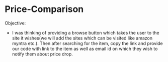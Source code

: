 # Price-Comparison

Objective:
- I was thinking of providing a browse button which takes the user to the site it wishes(we will add the sites which 
can be visited like amazon myntra etc.). Then after searching for the item, copy the link and provide our code with link
to the item as well as email id on which they wish to notify them about price drop.